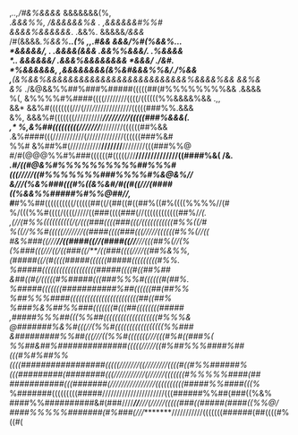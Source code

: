 </pre>                   ,*..,/#&%&&&&*           &&&&&&&(%,                      
                      .*&&&%%, /&&&&&&%&       . ,&&&&&&#%%#                    
                      &&&&%&&&&&&*.  .&&%.        &&&&&*/&&&*                   
                   /#(&&&&*.%&&%**..(% ,,.#&&  *&&&/*%#(%&&%...                 
                    *&&&&&/, *.   .&&&&(*&&& .&&%%&&&/.  .%&&&&                 
              *..    &&&&&&/      .&&&%&&&&&&&&  *&&&/   ./&#.                  
                   *%&&&&&&,     ,&&&&&&&&(&%&#&&&%%&/./%&&                     
               ,**(&%&&%&&&&&&&&&&&&&&&&&&&&&&&&&&%&&&&%&&     &&%&             
             &%*   ./&@&&%%##%###%#####(((((##(#%%%%%%%%&&   .&&&&              
             %(,    &%%%%#%####((((////////((((/((((((%%&&&&%&&      .,,        
             &&*   &&%#((((((((///(///*/*/////////////(((((###%%.&&&            
             &%,  &&&%#(((((((//////////*****/////////(((((###%&&&(.            
             ,*  *%,&%##(((((((((///////******////////((((((##%&&               
                  .&%####(((///////////(/////////////((((((###%&#               
             %%#   &%##%#(///////////**///////**////////(((###%%@               
            #/#(@@@%%#%###((((((#(((((///**//////////////((####%&( /&*.         
           .#/((#@&%#%%%%%%%%%%##%%%#(((/////((#%%%%%%%###%%%%#%&@&%//          
            &///(%&%###(((#%((&%&#/#((#((///(####((%&&%%#####%#%%@##//,         
             #***#%%##((((((((((/(((((##((/(##((#((##%((#%((((%%%%//(#          
             %/(((%%#((((/((((/////((###((((###(//((((((((((((##%/*/(.          
             ,(//(#%%((((((((((/(/(((###((((###(((/(((((((((((#%%((/#           
              %((//%%#(((((///////((####((((###(((/////((((((#%%(//((           
                 *#&%###((///**//((####((//(####((//**///(((##%(//(%            
                   (%###(((///((/((###((/**/((###((((////((##%&%%,              
                   (#####((/(#((((#####((((((#####(((((((((#%%.                 
                    %#####(((((((((((((((((((#####((((#((##%##                  
                    &##((#(/(((((#%#####(((###%%%#((((((#(##%.                  
                     %#####(((((((###########%##((((((##(##%%                   
                  %##%%%####((((((((((((((((((((((((##((##%                     
                %###%&%##%%###(((((((#(((##((((((((#####*                       
             ,#####%%%##(((%%##(((((((((((((((((((#%%%&                         
           @#######%&%#(((//(%%#(((((((((((((((((%%###                          
         &#########%%##(((///((%%#(((((((///(((#%#((###%(                       
%%##&##%##############(((((/////((#%##%%%####%##(((#%#%##%%                     
((((#################(((((///////((////////((((#((#%%######%                    
(((#########(########(((///////////(//////(((((((#%%%%%####(##                  
###########(((#######(////////////////((((((((((#####%%####(((%*                
%#######(((((((((#####//////////////////////(((######%%##(###((%&%              
####%%##########&#(###////***//**///(/////(((((###((#####(####((%%@/            
####%%%%%#######(#%###(///********///////////(((((((######(##((((#%((#(         </pre>
